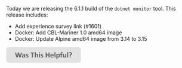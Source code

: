 Today we are releasing the 6.1.1 build of the `dotnet monitor` tool. This release includes:

- Add experience survey link (#1601)
- Docker: Add CBL-Mariner 1.0 amd64 image
- Docker: Update Alpine amd64 image from 3.14 to 3.15

[<img src=/images/WasThisHelpful.png width="200"/>](https://www.research.net/r/DGDQWXH?src=releaseNotes)
